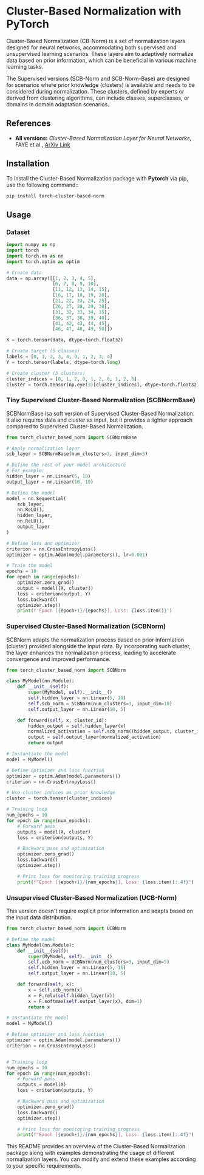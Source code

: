 # Cluster-Based Normalization with PyTorch

Cluster-Based Normalization (CB-Norm) is a set of normalization layers designed for neural networks, accommodating both supervised and unsupervised learning scenarios. These layers aim to adaptively normalize data based on prior information, which can be beneficial in various machine learning tasks.

The Supervised versions (SCB-Norm and SCB-Norm-Base) are designed for scenarios where prior knowledge (clusters) is available and needs to be considered during normalization. These clusters, defined by experts or derived from clustering algorithms, can include classes, superclasses, or domains in domain adaptation scenarios.


## References


- **All versions:** *Cluster-Based Normalization Layer for Neural Networks*, FAYE et al., [ArXiv Link](https://arxiv.org/abs/2403.16798)


## Installation

To install the Cluster-Based Normalization package with **Pytorch** via pip, use the following command::

```bash
pip install torch-cluster-based-norm
```

## Usage

### Dataset

```python
import numpy as np
import torch
import torch.nn as nn
import torch.optim as optim

# Create data
data = np.array([[1, 2, 3, 4, 5],
                 [6, 7, 8, 9, 10],
                 [11, 12, 13, 14, 15],
                 [16, 17, 18, 19, 20],
                 [21, 22, 23, 24, 25],
                 [26, 27, 28, 29, 30],
                 [31, 32, 33, 34, 35],
                 [36, 37, 38, 39, 40],
                 [41, 42, 43, 44, 45],
                 [46, 47, 48, 49, 50]])

X = torch.tensor(data, dtype=torch.float32)

# Create target (5 classes)
labels = [0, 1, 2, 3, 4, 0, 1, 2, 3, 4]  
Y = torch.tensor(labels, dtype=torch.long)

# Create cluster (3 clusters)
cluster_indices = [0, 1, 2, 0, 1, 2, 0, 1, 2, 0] 
cluster = torch.tensor(np.eye(3)[cluster_indices], dtype=torch.float32)

```


### Tiny Supervised Cluster-Based Normalization (SCBNormBase)

SCBNormBase isa soft version of Supervised Cluster-Based Normalization. It also requires data and cluster as input, but it provides a lighter approach compared to Supervised Cluster-Based Normalization.

```python
from torch_cluster_based_norm import SCBNormBase

# Apply normalization layer
scb_layer = SCBNormBase(num_clusters=3, input_dim=5)

# Define the rest of your model architecture
# For example:
hidden_layer = nn.Linear(5, 10)
output_layer = nn.Linear(10, 10)

# Define the model
model = nn.Sequential(
    scb_layer,
    nn.ReLU(),
    hidden_layer,
    nn.ReLU(),
    output_layer
)

# Define loss and optimizer
criterion = nn.CrossEntropyLoss()
optimizer = optim.Adam(model.parameters(), lr=0.001)

# Train the model
epochs = 10
for epoch in range(epochs):
    optimizer.zero_grad()
    output = model([X, cluster])
    loss = criterion(output, Y)
    loss.backward()
    optimizer.step()
    print(f'Epoch [{epoch+1}/{epochs}], Loss: {loss.item()}')

```

### Supervised Cluster-Based Normalization (SCBNorm)

SCBNorm adapts the normalization process based on prior information (cluster) provided alongside the input data. By incorporating such cluster, the layer enhances the normalization process, leading to accelerate convergence and improved performance.

```python
from torch_cluster_based_norm import SCBNorm

class MyModel(nn.Module):
    def __init__(self):
        super(MyModel, self).__init__()
        self.hidden_layer = nn.Linear(5, 10)
        self.scb_norm = SCBNorm(num_clusters=3, input_dim=10)  
        self.output_layer = nn.Linear(10, 5)

    def forward(self, x, cluster_id):
        hidden_output = self.hidden_layer(x)
        normalized_activation = self.scb_norm((hidden_output, cluster_id))
        output = self.output_layer(normalized_activation)
        return output

# Instantiate the model
model = MyModel()

# Define optimizer and loss function
optimizer = optim.Adam(model.parameters())
criterion = nn.CrossEntropyLoss()

# Use cluster indices as prior knowledge
cluster = torch.tensor(cluster_indices)

# Training loop
num_epochs = 10
for epoch in range(num_epochs):
    # Forward pass
    outputs = model(X, cluster)
    loss = criterion(outputs, Y)

    # Backward pass and optimization
    optimizer.zero_grad()
    loss.backward()
    optimizer.step()

    # Print loss for monitoring training progress
    print(f"Epoch [{epoch+1}/{num_epochs}], Loss: {loss.item():.4f}")

```

### Unsupervised Cluster-Based Normalization (UCB-Norm)

This version doesn't require explicit prior information and adapts based on the input data distribution.

```python
from torch_cluster_based_norm import UCBNorm

# Define the model
class MyModel(nn.Module):
    def __init__(self):
        super(MyModel, self).__init__()
        self.ucb_norm = UCBNorm(num_clusters=3, input_dim=5)
        self.hidden_layer = nn.Linear(5, 10)
        self.output_layer = nn.Linear(10, 5)

    def forward(self, x):
        x = self.ucb_norm(x)
        x = F.relu(self.hidden_layer(x))
        x = F.softmax(self.output_layer(x), dim=1)
        return x

# Instantiate the model
model = MyModel()

# Define optimizer and loss function
optimizer = optim.Adam(model.parameters())
criterion = nn.CrossEntropyLoss()


# Training loop
num_epochs = 10
for epoch in range(num_epochs):
    # Forward pass
    outputs = model(X)
    loss = criterion(outputs, Y)

    # Backward pass and optimization
    optimizer.zero_grad()
    loss.backward()
    optimizer.step()

    # Print loss for monitoring training progress
    print(f"Epoch [{epoch+1}/{num_epochs}], Loss: {loss.item():.4f}")


```


This README provides an overview of the Cluster-Based Normalization package along with examples demonstrating the usage of different normalization layers. You can modify and extend these examples according to your specific requirements.